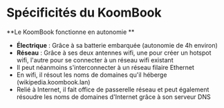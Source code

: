 # Spécificités du KoomBook
**Le KoomBook fonctionne en autonomie **
- **Électrique** : Grâce à sa batterie embarquée (autonomie de 4h environ)
- **Réseau** : Grâce à ses deux antennes wifi, une pour créer un hotspot wifi, l'autre pour se connecter à un réseau wifi existant
- Il peut néanmoins s'interconnecter à un réseau filaire Ethernet
- En wifi, il résout les noms de domaines qu'il héberge (wikipedia.koombook.lan)
- Relié à Internet, il fait office de passerelle réseau et peut également résoudre les noms de domaines d'Internet grâce à son serveur DNS
